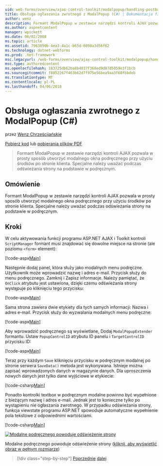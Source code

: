 ```yaml
---
uid: web-forms/overview/ajax-control-toolkit/modalpopup/handling-postbacks-from-a-modalpopup-cs
title: Obsługa ogłaszania zwrotnego z ModalPopup (C#) | Dokumentacja firmy Microsoft
author: wenz
description: Formant ModalPopup w zestawie narzędzi kontroli AJAX pozwala w prosty sposób utworzyć modalnego okna podręcznego przy użyciu środków po stronie klienta. Specjalne należy zachować ostrożność podczas pos...
ms.author: aspnetcontent
manager: wpickett
ms.date: 06/02/2008
ms.topic: article
ms.assetid: 7963890b-4ea3-4a1c-b65d-6098a3d56f62
ms.technology: dotnet-webforms
ms.prod: .net-framework
msc.legacyurl: /web-forms/overview/ajax-control-toolkit/modalpopup/handling-postbacks-from-a-modalpopup-cs
msc.type: authoredcontent
ms.openlocfilehash: 183725db62ba8b4037f368ed9d87d5059e3f1bcb
ms.sourcegitcommit: f8852267f463b62d7f975e56bea9aa3f68fbbdeb
ms.translationtype: MT
ms.contentlocale: pl-PL
ms.lasthandoff: 04/06/2018
---
```

<a name="handling-postbacks-from-a-modalpopup-c"></a>Obsługa ogłaszania zwrotnego z ModalPopup (C#)
====================
przez [Wenz Chrześcijańskie](https://github.com/wenz)

[Pobierz kod](http://download.microsoft.com/download/2/4/0/24052038-f942-4336-905b-b60ae56f0dd5/ModalPopup3.cs.zip) lub [pobierania plików PDF](http://download.microsoft.com/download/b/6/a/b6ae89ee-df69-4c87-9bfb-ad1eb2b23373/modalpopup3CS.pdf)

> Formant ModalPopup w zestawie narzędzi kontroli AJAX pozwala w prosty sposób utworzyć modalnego okna podręcznego przy użyciu środków po stronie klienta. Specjalne należy uważać podczas odświeżania strony na podstawie w podręcznym.


## <a name="overview"></a>Omówienie

Formant ModalPopup w zestawie narzędzi kontroli AJAX pozwala w prosty sposób utworzyć modalnego okna podręcznego przy użyciu środków po stronie klienta. Specjalne należy uważać podczas odświeżania strony na podstawie w podręcznym.

## <a name="steps"></a>Kroki

W celu aktywowania funkcji programu ASP.NET AJAX i Toolkit kontroli `ScriptManager` formant musi znajdować się dowolne miejsce na stronie (ale poziomu `<form>` element):

[!code-aspx[Main](handling-postbacks-from-a-modalpopup-cs/samples/sample1.aspx)]

Następnie dodaj panel, która służy jako modalnych menu podręczne. Użytkownik może wprowadzić nazwę i adres e-mail. Przycisk służy do menu podręcznego. Zamknij i Zapisz informacje. Należy pamiętać, że `OnClick` atrybutu jest ustawiona, dzięki czemu odświeżania strony występuje po kliknięciu tego przycisku:

[!code-aspx[Main](handling-postbacks-from-a-modalpopup-cs/samples/sample2.aspx)]

Sama strona zawiera dwie etykiety dla tych samych informacji: Nazwa i adres e-mail. Przycisk służy do wyzwalania modalnych menu podręczne:

[!code-aspx[Main](handling-postbacks-from-a-modalpopup-cs/samples/sample3.aspx)]

Aby wprowadzić podręcznego są wyświetlane, Dodaj `ModalPopupExtender` formantu. Ustaw `PopupControlID` atrybutu ID panelu i `TargetControlID` przycisku ID:

[!code-aspx[Main](handling-postbacks-from-a-modalpopup-cs/samples/sample4.aspx)]

Teraz przy każdym `Save` kliknięciu przycisku w podręcznym modalnej po stronie serwera `SaveData()` metoda jest wykonywana. Istnieje można zapisać wprowadzonych danych w magazynie danych. Dla uproszczenia nowych danych jest tylko dane wyjściowe w etykiecie:

[!code-csharp[Main](handling-postbacks-from-a-modalpopup-cs/samples/sample5.cs)]

Ponadto kontrolki textbox w podręcznym modalne powinno być wypełnione z bieżącym nazwę i adres e-mail. Jednak jest to konieczne tylko po wystąpieniu nie ogłaszania zwrotnego. W przypadku odświeżania strony, funkcja viewstate programu ASP.NET spowoduje automatyczne wypełnienie pola tekstowe z odpowiednimi wartościami.

[!code-csharp[Main](handling-postbacks-from-a-modalpopup-cs/samples/sample6.cs)]


[![Modalne podręcznego powoduje odświeżenie strony](handling-postbacks-from-a-modalpopup-cs/_static/image2.png)](handling-postbacks-from-a-modalpopup-cs/_static/image1.png)

Modalne podręcznego powoduje odświeżenie strony ([kliknij, aby wyświetlić obraz w pełnym rozmiarze](handling-postbacks-from-a-modalpopup-cs/_static/image3.png))

> [!div class="step-by-step"]
> [Poprzednie](using-modalpopup-with-a-repeater-control-cs.md)
> [dalej](positioning-a-modalpopup-cs.md)

